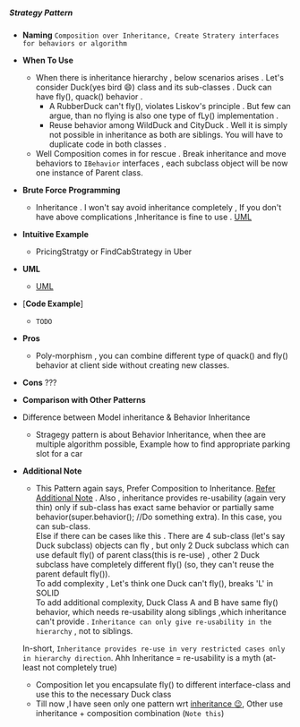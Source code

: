 ##### Strategy Pattern
- **Naming** `Composition over Inheritance, Create Stratery interfaces for behaviors or algorithm`
- **When To Use**
    - When there is inheritance hierarchy , below scenarios arises . Let's consider Duck(yes bird :smile:) class and its sub-classes . Duck can have fly(), quack() behavior .
        -   A RubberDuck can't fly(), violates Liskov's principle . But few can argue, than no flying is also one type of fLy() implementation .
        - Reuse behavior among WildDuck and CityDuck . Well it is simply not possible in inheritance as both are siblings. You will have to duplicate code in both classes .
    - Well Composition comes in for rescue . Break inheritance and move behaviors to `IBehavior` interfaces , each subclass object will be now one instance of Parent class.
- **Brute Force Programming**
    - Inheritance . I won't say avoid inheritance completely , If you don't have above complications ,Inheritance is fine to use . [UML](UML_AntiPattern.puml)
- **Intuitive Example**
    - PricingStratgy or FindCabStrategy in Uber
- **UML**
    - [UML](UML.puml)
- [**Code Example**]
    - `TODO`
- **Pros** 
    - Poly-morphism , you can combine different type of quack() and fly() behavior at client side without creating new classes. 
- **Cons**
    ???
- **Comparison with Other Patterns**
- Difference between Model inheritance & Behavior Inheritance
    - Stragegy pattern is about Behavior Inheritance, when thee are multiple algorithm possible, Example how to find appropriate parking slot for a car
- **Additional Note**
    - This Pattern again says, Prefer Composition to Inheritance. [Refer Additional Note](../../Structural/Bridge/README.md) .
    Also , inheritance provides re-usability (again very thin) only if sub-class has exact same behavior or partially same behavior(super.behavior(); //Do something extra). In this case, you can sub-class.</BR>
    Else if there can be cases like this . There are 4 sub-class (let's say Duck subclass) objects can fly , but only 2 Duck subclass which can use default fly() of parent class(this is re-use) , other 2 Duck subclass have completely different fly() (so, they can't reuse the parent default fly()).</BR>
    To add complexity , Let's think one Duck can't fly(), breaks 'L' in SOLID</BR>
    To add additional complexity, Duck Class A and B have same fly() behavior, which needs re-usability along siblings ,which inheritance can't provide . `Inheritance can only give re-usability in the hierarchy` , not to siblings.</BR>
    
    In-short, `Inheritance provides re-use in very restricted cases only in hierarchy direction`. Ahh Inheritance = re-usability is a myth (at-least not completely true)
    
    - Composition let you encapsulate fly() to different interface-class and use this to the necessary Duck class   
    - Till now ,I have seen only one pattern wrt [inheritance :wink:](../TemplateMethod), Other use inheritance + composition combination (`Note this`)
